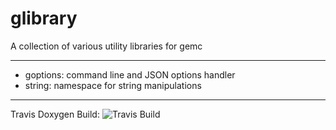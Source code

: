 # glibrary

A collection of various utility libraries for gemc

---

* goptions: command line and JSON options handler
* string: namespace for string manipulations


---

Travis Doxygen Build: ![Travis Build](https://api.travis-ci.com/gemc/glibrary.svg?branch=master)

